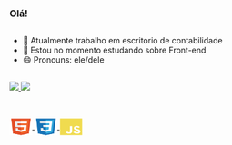 ### Olá!

##

- 🔭 Atualmente trabalho em escritorio de contabilidade
- 🌱 Estou no momento estudando sobre Front-end
- 😄 Pronouns: ele/dele

##

<div>
  <a href="https://github.com/pmarcelin">
  <img height="160em" src="https://github-readme-stats.vercel.app/api?username=pmarcelin&show_icons=true&theme=dracula&include_all_commits=true&count_private=true"/>
  <img height="160em" src="https://github-readme-stats.vercel.app/api/top-langs/?username=pmarcelin&layout=compact&langs_count=7&theme=dracula"/>
</div>
  
##
  
<div style="display: inline_block"><br>
  <img align="center" alt="Pmarcelin-HTML" height="30" width="40" src="https://raw.githubusercontent.com/devicons/devicon/master/icons/html5/html5-original.svg">
  <img align="center" alt="Pmarcelin-CSS" height="30" width="40" src="https://raw.githubusercontent.com/devicons/devicon/master/icons/css3/css3-original.svg">
  <img align="center" alt="Pmarcelin-Js" height="30" width="40" src="https://raw.githubusercontent.com/devicons/devicon/master/icons/javascript/javascript-plain.svg">
</div>
